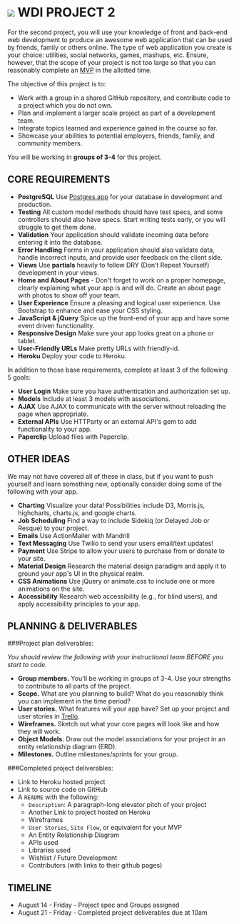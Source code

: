 # ![](https://ga-dash.s3.amazonaws.com/production/assets/logo-9f88ae6c9c3871690e33280fcf557f33.png) WDI PROJECT 2
For the second project, you will use your knowledge of front and back-end web development to produce an awesome web application that can be used by friends, family or others online. The type of web application you create is your choice: utilities, social networks, games, mashups, etc. Ensure, however, that the scope of your project is not too large so that you can reasonably complete an [MVP](http://en.wikipedia.org/wiki/Minimum_viable_product) in the allotted time. 

The objective of this project is to:

* Work with a group in a shared GitHub repository, and contribute code to a project which you do not own.
* Plan and implement a larger scale project as part of a development team.
* Integrate topics learned and experience gained in the course so far.
* Showcase your abilities to potential employers, friends, family, and community members.

You will be working in **groups of 3-4** for this project.

## CORE REQUIREMENTS

* **PostgreSQL** Use [Postgres.app](http://postgresapp.com) for your database in development and production.
* **Testing** All custom model methods should have test specs, and some controllers should also have specs. Start writing tests early, or you will struggle to get them done. 
* **Validation** Your application should validate incoming data before entering it into the database.
* **Error Handling** Forms in your application should also validate data, handle incorrect inputs, and provide user feedback on the client side.
* **Views** Use **partials** heavily to follow DRY (Don’t Repeat Yourself) development in your views.
* **Home and About Pages** - Don't forget to work on a proper homepage, clearly explaining what your app is and will do. Create an about page with photos to show off your team. 
* **User Experience** Ensure a pleasing and logical user experience. Use Bootstrap to enhance and ease your CSS styling. 
* **JavaScript & jQuery** Spice up the front-end of your app and have some event driven functionality.
* **Responsive Design** Make sure your app looks great on a phone or tablet.
* **User-Friendly URLs** Make pretty URLs with friendly-id.
* **Heroku** Deploy your code to Heroku.

In addition to those base requirements, complete at least 3 of the following 5 goals:
* **User Login** Make sure you have authentication and authorization set up.
* **Models** Include at least 3 models with associations.
* **AJAX** Use AJAX to communicate with the server without reloading the page when appropriate.
* **External APIs** Use HTTParty or an external API's gem to add functionality to your app.
* **Paperclip** Upload files with Paperclip.

## OTHER IDEAS

We may not have covered all of these in class, but if you want to push yourself and learn something new, optionally consider doing some of the following with your app.

* **Charting** Visualize your data! Possibilities include D3, Morris.js, highcharts, charts.js, and google charts.
* **Job Scheduling** Find a way to include Sidekiq (or Delayed Job or Resque) to your project.
* **Emails** Use ActionMailer with Mandrill 
* **Text Messaging** Use  Twilio to send your users email/text updates!
* **Payment** Use Stripe to allow your users to purchase from or donate to your site.
* **Material Design** Research the material design paradigm and apply it to ground your app's UI in the physical realm.
* **CSS Animations** Use jQuery or animate.css to include one or more animations on the site.
* **Accessibility** Research web accessibility (e.g., for blind users), and apply accessibility principles to your app.

## PLANNING & DELIVERABLES

###Project plan deliverables:

*You should review the following with your instructional team BEFORE you start to code.*

* **Group members.** You'll be working in groups of 3-4. Use your strengths to contribute to all parts of the project.
* **Scope.** What are you planning to build? What do you reasonably think you can implement in the time period?
* **User stories.** What features will your app have? Set up your project and user stories in [Trello](https://trello.com).
* **Wireframes.** Sketch out what your core pages will look like and how they will work. 
* **Object Models.** Draw out the model associations for your project in an entity relationship diagram (ERD).
* **Milestones.** Outline milestones/sprints for your group.


###Completed project deliverables:

* Link to Heroku hosted project
* Link to source code on GitHub
* A `README` with the following:
  * `Description`: A paragraph-long elevator pitch of your project
  * Another Link to project hosted on Heroku
  * Wireframes
  * `User Stories`, `Site Flow`, or equivalent for your MVP
  * An Entity Relationship Diagram
  * APIs used
  * Libraries used
  * Wishlist / Future Development 
  * Contributors (with links to their github pages)

## TIMELINE

* August 14 - Friday - Project spec and Groups assigned
* August 21 - Friday - Completed project deliverables due at 10am
